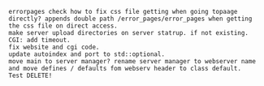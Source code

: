 	errorpages check how to fix css file getting when going topaage directly? appends double path /error_pages/error_pages when getting the css file on direct access.
	make server upload directories on server statrup. if not existing.
	CGI: add timeout. 
	fix website and cgi code.
	update autoindex and port to std::optional.
	move main to server manager? rename server manager to webserver name and move defines / defaults fom webserv header to class default.
	Test DELETE!